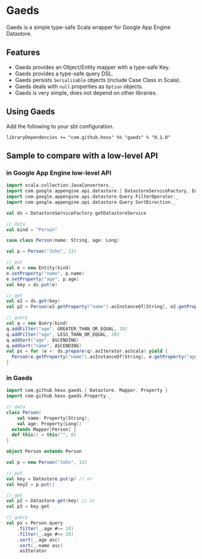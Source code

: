 # Gaeds

Gaeds is a simple type-safe Scala wrapper for Google App Engine Datastore.

## Features

- Gaeds provides an Object/Entity mapper with a type-safe Key.
- Gaeds provides a type-safe query DSL.
- Gaeds persists `Serializable` objects (include Case Class in Scala).
- Gaeds deals with `null` properties as `Option` objects.
- Gaeds is very simple, does not depend on other libraries.

## Using Gaeds

Add the following to your sbt configuration.

    libraryDependencies += "com.github.hexx" %% "gaeds" % "0.1.0"

## Sample to compare with a low-level API

### in Google App Engine low-level API

```scala
import scala.collection.JavaConverters._
import com.google.appengine.api.datastore.{ DatastoreServiceFactory, Entity, Query }
import com.google.appengine.api.datastore.Query.FilterOperator._
import com.google.appengine.api.datastore.Query.SortDirection._

val ds = DatastoreServiceFactory.getDatastoreService

// data
val kind = "Person"

case class Person(name: String, age: Long)

val p = Person("John", 13)

// put
val e = new Entity(kind)
e.setProperty("name", p.name)
e.setProperty("age", p.age)
val key = ds.put(e)

// get
val e2 = ds.get(key)
val p2 = Person(e2.getProperty("name").asInstanceOf[String], e2.getProperty("age").asInstanceOf[Long])

// query
val q = new Query(kind)
q.addFilter("age", GREATER_THAN_OR_EQUAL, 10)
q.addFilter("age", LESS_THAN_OR_EQUAL, 20)
q.addSort("age", ASCENDING)
q.addSort("name", ASCENDING)
val ps = for (e <- ds.prepare(q).asIterator.asScala) yield {
  Person(e.getProperty("name").asInstanceOf[String], e.getProperty("age").asInstanceOf[Long])
}
```

### in Gaeds

```scala
import com.github.hexx.gaeds.{ Datastore, Mapper, Property }
import com.github.hexx.gaeds.Property._

// data
class Person(
    val name: Property[String],
    val age: Property[Long])
  extends Mapper[Person] {
  def this() = this("", 0)
}

object Person extends Person

val p = new Person("John", 13)

// put
val key = Datastore.put(p) // or
val key2 = p.put()

// get
val p2 = Datastore.get(key) // or
val p3 = key.get

// query
val ps = Person.query
    .filter(_.age #>= 10)
    .filter(_.age #<= 20)
    .sort(_.age asc)
    .sort(_.name asc)
    .asIterator
```
